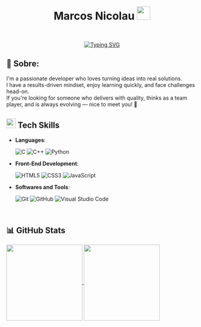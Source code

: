 
<h1 align="center"><b>Marcos Nicolau </b><img src="https://media.giphy.com/media/hvRJCLFzcasrR4ia7z/giphy.gif" width="35"></h1>
<br/>
<p align="center">
<a href="https://git.io/typing-svg"><img src="https://readme-typing-svg.herokuapp.com?font=Fira+Code&pause=1000&color=00F750&width=435&lines=Computer+Science+Student;Software+Developer;Front-End+Developer;Electronics+Technician" alt="Typing SVG" /></a>
</p>

## 💫 Sobre:
I'm a passionate developer who loves turning ideas into real solutions.<br>
I have a results-driven mindset, enjoy learning quickly, and face challenges head-on.<br>
If you're looking for someone who delivers with quality, thinks as a team player, and is always evolving — nice to meet you! 🚀

## <img src="https://media2.giphy.com/media/QssGEmpkyEOhBCb7e1/giphy.gif?cid=ecf05e47a0n3gi1bfqntqmob8g9aid1oyj2wr3ds3mg700bl&rid=giphy.gif" width ="25"><b> Tech Skills</b>
<p align="center">

- **Languages**:
  
    ![C](https://img.shields.io/badge/C%20-%232370ED.svg?style=for-the-badge&logo=c&logoColor=white)
    ![C++](https://img.shields.io/badge/C++%20-%2300599C.svg?style=for-the-badge&logo=c%2B%2B&logoColor=white)
    ![Python](https://img.shields.io/badge/Python%20-%2314354C.svg?style=for-the-badge&logo=python&logoColor=white)
    
- **Front-End Development**:

   ![HTML5](https://img.shields.io/badge/HTML5%20-%23E34F26.svg?style=for-the-badge&logo=html5&logoColor=white)
   ![CSS3](https://img.shields.io/badge/CSS%20-%231572B6.svg?style=for-the-badge&logo=css3&logoColor=white)
   ![JavaScript](https://img.shields.io/badge/JavaScript%20-%23F7DF1E.svg?style=for-the-badge&logo=javascript&logoColor=black)

    
- **Softwares and Tools**:

    ![Git](https://img.shields.io/badge/git-%23F05033.svg?style=for-the-badge&logo=git&logoColor=white)
    ![GitHub](https://img.shields.io/badge/github-%23121011.svg?style=for-the-badge&logo=github&logoColor=white)
    ![Visual Studio Code](https://img.shields.io/badge/Visual%20Studio%20Code-0078d7.svg?style=for-the-badge&logo=visual-studio-code&logoColor=white)

<br/>
<h2>📊 GitHub Stats</h2>

<a href="https://github.com/MarcosNicolau000">
  <img height=200 align="center" src="https://github-readme-stats.vercel.app/api?username=marcosnicolau000&theme=chartreuse-dark&card_width=320" />
</a>
<a href="https://github.com/MarcosNicolau000">
  <img height=200 align="center" src="https://github-readme-stats.vercel.app/api/top-langs?username=marcosnicolau000&langs_count=8&card_width=320&theme=chartreuse-dark" />
</a>
